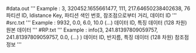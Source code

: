 #data.out
  '''
  Example : 3, 320452.1655661477, 111, 217.64650238402638, 76
  파티션 ID, Idistance Key, 파티션 색인 번호, 참조점으로부터 거리, 데이터 ID
  '''
#src.txt
  '''
  Example : 9932, 0.0, 6.0, 10.0 (...)
  데이터 ID, 특징 데이터 (128 차원)
  원본 데이터
  '''
#RP.txt
  '''
  Example : info(3, 241.81397809059757, 241.81397809059757, 0.0, (...) )
  데이터 ID, 반지름, 특징 데이터 (128 차원)
  참조점 정보
  '''
